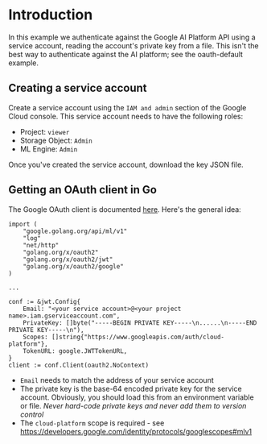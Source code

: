 # Introduction

In this example we authenticate against the Google AI Platform API using a service account, reading the account's private key from a file. This isn't the best way to authenticate against the AI platform; see the oauth-default example.

## Creating a service account

Create a service account using the `IAM and admin` section of the Google Cloud console. This service account needs to have the following roles:

* Project: `viewer`
* Storage Object: `Admin`
* ML Engine: `Admin`

Once you've created the service account, download the key JSON file.

## Getting an OAuth client in Go

The Google OAuth client is documented [here](https://godoc.org/golang.org/x/oauth2/google). Here's the general idea:

```
import (
	"google.golang.org/api/ml/v1"
	"log"
	"net/http"
	"golang.org/x/oauth2"
	"golang.org/x/oauth2/jwt"
	"golang.org/x/oauth2/google"
)

...

conf := &jwt.Config{
    Email: "<your service account>@<your project name>.iam.gserviceaccount.com",
    PrivateKey: []byte("-----BEGIN PRIVATE KEY-----\n......\n-----END PRIVATE KEY-----\n"),
    Scopes: []string{"https://www.googleapis.com/auth/cloud-platform"},
    TokenURL: google.JWTTokenURL,
}
client := conf.Client(oauth2.NoContext)
```

* `Email` needs to match the address of your service account
* The private key is the base-64 encoded private key for the service account. Obviously, you should load this from an environment variable or file. *Never hard-code private keys and never add them to version control*
* The `cloud-platform` scope is required - see https://developers.google.com/identity/protocols/googlescopes#mlv1
